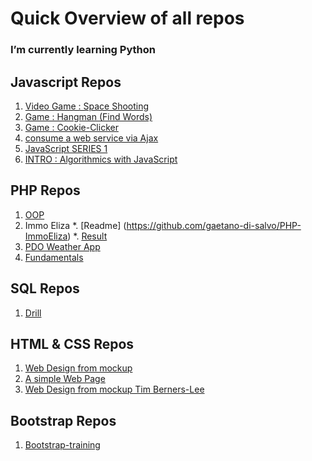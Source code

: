 # Quick Overview of all repos

### I’m currently learning Python

## Javascript Repos
 1. [Video Game : Space Shooting](https://gaetano-di-salvo.github.io/js-video-game-space-shooting/)
 1. [Game : Hangman (Find Words)](https://gaetano-di-salvo.github.io/js-game-find-word/)
 1. [Game : Cookie-Clicker](https://gaetano-di-salvo.github.io/cookie-clicker/)
 1. [consume a web service via Ajax](https://gaetano-di-salvo.github.io/ajax-simple-web-service-request/)
 1. [JavaScript SERIES 1](https://gaetano-di-salvo.github.io/javascript-series-1/) 
 1. [INTRO : Algorithmics with JavaScript](https://github.com/gaetano-di-salvo/javascript-algorithm-introduction)
  
 
## PHP Repos
 1. [OOP](https://github.com/gaetano-di-salvo/php-oop)
 1. Immo Eliza
 *. [Readme] (https://github.com/gaetano-di-salvo/PHP-ImmoEliza)
 *. [Result](https://immoeliza.herokuapp.com/)
 1. [PDO Weather App](https://github.com/gaetano-di-salvo/php-pdo)   
 1. [Fundamentals](https://github.com/gaetano-di-salvo/PHP-fundamentals)
  

## SQL Repos
 1. [Drill](https://github.com/gaetano-di-salvo/sql-drill)
  

## HTML & CSS Repos
 1. [Web Design from mockup](https://gaetano-di-salvo.github.io/web-design-from-mockup-ppds/)
 1. [A simple Web Page](https://gaetano-di-salvo.github.io/page-fictive/)
 1. [Web Design from mockup Tim Berners-Lee](https://gaetano-di-salvo.github.io/web-design-from-mockup-tim-berners-lee/)
 
 
 ## Bootstrap Repos
 1. [Bootstrap-training](https://gaetano-di-salvo.github.io/bootstrap-training/)
 
 
